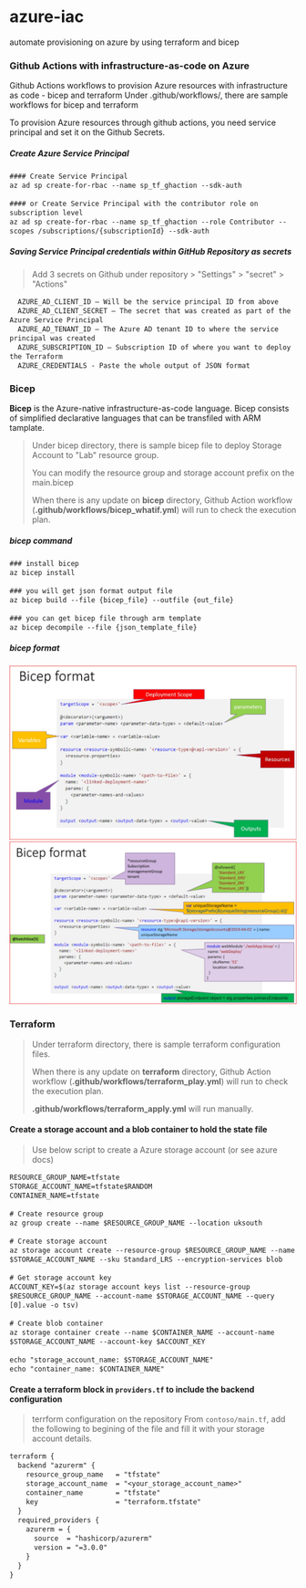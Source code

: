 # azure-iac
automate provisioning on azure by using terraform and bicep


### Github Actions with infrastructure-as-code on Azure

Github Actions workflows to provision Azure resources with infrastructure as code - bicep and terraform
Under .github/workflows/, there are sample workflows for bicep and terraform

To provision Azure resources through github actions, you need service principal and set it on the Github Secrets. 

##### Create Azure Service Principal
```
#### Create Service Principal 
az ad sp create-for-rbac --name sp_tf_ghaction --sdk-auth

#### or Create Service Principal with the contributor role on subscription level
az ad sp create-for-rbac --name sp_tf_ghaction --role Contributor --scopes /subscriptions/{subscriptionId} --sdk-auth
```

##### Saving Service Principal credentials within GitHub Repository as secrets
>  Add 3 secrets on Github under repository > "Settings" > "secret" > "Actions"
```
  AZURE_AD_CLIENT_ID – Will be the service principal ID from above
  AZURE_AD_CLIENT_SECRET – The secret that was created as part of the Azure Service Principal
  AZURE_AD_TENANT_ID – The Azure AD tenant ID to where the service principal was created
  AZURE_SUBSCRIPTION_ID – Subscription ID of where you want to deploy the Terraform
  AZURE_CREDENTIALS - Paste the whole output of JSON format
```

### Bicep
**Bicep** is the Azure-native infrastructure-as-code language. 
Bicep consists of simplified declarative languages that can be transfiled with ARM tamplate. 

> Under bicep directory, there is sample bicep file to deploy Storage Account to "Lab" resource group. 
> 
> You can modify the resource group and storage account prefix on the main.bicep
> 
> When there is any update on **bicep** directory, Github Action workflow (**.github/workflows/bicep_whatif.yml**) will run to check the execution plan. 

##### bicep command
```
### install bicep
az bicep install 

### you will get json format output file
az bicep build --file {bicep_file} --outfile {out_file} 

### you can get bicep file through arm template
az bicep decompile --file {json_template_file} 
```

##### bicep format 
![bicep format](images/bicepformat.jpg)
![bicep sample](images/bicepsample.jpg)

### Terraform 
> Under terraform directory, there is sample terraform configuration files. 
> 
> When there is any update on **terraform** directory, Github Action workflow (**.github/workflows/terraform_play.yml**) will run to check the execution plan. 
> 
> **.github/workflows/terraform_apply.yml** will run manually.

#### Create a storage account and a blob container to hold the state file
> Use below script to create a Azure storage account (or see azure docs)

```
RESOURCE_GROUP_NAME=tfstate
STORAGE_ACCOUNT_NAME=tfstate$RANDOM
CONTAINER_NAME=tfstate

# Create resource group
az group create --name $RESOURCE_GROUP_NAME --location uksouth

# Create storage account
az storage account create --resource-group $RESOURCE_GROUP_NAME --name $STORAGE_ACCOUNT_NAME --sku Standard_LRS --encryption-services blob

# Get storage account key
ACCOUNT_KEY=$(az storage account keys list --resource-group $RESOURCE_GROUP_NAME --account-name $STORAGE_ACCOUNT_NAME --query [0].value -o tsv)

# Create blob container
az storage container create --name $CONTAINER_NAME --account-name $STORAGE_ACCOUNT_NAME --account-key $ACCOUNT_KEY

echo "storage_account_name: $STORAGE_ACCOUNT_NAME"
echo "container_name: $CONTAINER_NAME"
```

#### Create a terraform block in `providers.tf` to include the backend configuration 
> terrform configuration on the repository
> From `contoso/main.tf`, add the following to begining of the file and fill it with your storage account details.

```
terraform {
  backend "azurerm" {
    resource_group_name   = "tfstate"
    storage_account_name  = "<your_storage_account_name>"
    container_name        = "tfstate"
    key                   = "terraform.tfstate"
  }
  required_providers {
    azurerm = {
      source  = "hashicorp/azurerm"
      version = "=3.0.0"
    }
  }
}
```

